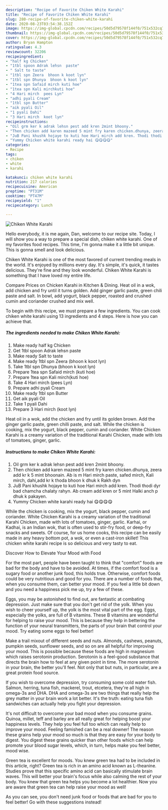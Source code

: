 ```yaml
---
description: "Recipe of Favorite Chiken White Karahi"
title: "Recipe of Favorite Chiken White Karahi"
slug: 280-recipe-of-favorite-chiken-white-karahi
date: 2020-08-23T03:54:38.152Z
image: https://img-global.cpcdn.com/recipes/50d5d79578f144f0/751x532cq70/chiken-white-karahi-recipe-main-photo.jpg
thumbnail: https://img-global.cpcdn.com/recipes/50d5d79578f144f0/751x532cq70/chiken-white-karahi-recipe-main-photo.jpg
cover: https://img-global.cpcdn.com/recipes/50d5d79578f144f0/751x532cq70/chiken-white-karahi-recipe-main-photo.jpg
author: Bryan Hampton
ratingvalue: 4.3
reviewcount: 32206
recipeingredient:
- "half kg Chicken"
- "1tbl spoon Adrak lehsn  paste"
- " Salt to taste"
- "1tbl spn Zeera  bhoon k koot lyn"
- "1tbl spn Dhunya  bhoon k koot lyn"
- "1tea spn Safaid mirch kuti hoe"
- "1tea spn Kali mirchkuti hoe"
- "4 Hari mirch  pees Lyn"
- "adhi pyali Cream"
- "1tbl spn Butter"
- "aik pyali Oil"
- "1 pyali Dahi"
- "3 Hari mirch  koot lyn"
recipeinstructions:
- "Oil grm ker k adrak lehsn pest add kren 2mint bhoony."
- "Then chicken add karen mazeed 5 mint fry karen chicken.dhunya, zeera add kr k 5 mint bhoonain. Ab is m Hari mirch paste, safed mirch, Kali mirch, dahi,add kr k thoda bhoon k dhuk k Rakh dyn"
- "JuB Pani khushk hojaye to kuti hoe Hari mirch add kren. Thodi thodi dyr bad chamcha chalaty rahyn. Ab cream add kren or 5 mint Halki anch p dhuk k pakayen."
- "Yummy Chicken white karahi ready hai 😋😋😋😋"
categories:
- Recipe
tags:
- chiken
- white
- karahi

katakunci: chiken white karahi 
nutrition: 217 calories
recipecuisine: American
preptime: "PT31M"
cooktime: "PT47M"
recipeyield: "1"
recipecategory: Lunch

---
```



![Chiken White Karahi](https://img-global.cpcdn.com/recipes/50d5d79578f144f0/751x532cq70/chiken-white-karahi-recipe-main-photo.jpg)

Hello everybody, it is me again, Dan, welcome to our recipe site. Today, I will show you a way to prepare a special dish, chiken white karahi. One of my favorites food recipes. This time, I'm gonna make it a little bit unique. This is gonna smell and look delicious.

Chiken White Karahi is one of the most favored of current trending meals in the world. It's enjoyed by millions every day. It's simple, it's quick, it tastes delicious. They're fine and they look wonderful. Chiken White Karahi is something that I have loved my entire life.

Compare Prices on Chicken Karahi in Kitchen &amp; Dining. Heat oil in a wok, add chicken and fry until it turns golden. Add ginger garlic paste, green chili paste and salt. In bowl, add yogurt, black pepper, roasted and crushed cumin and coriander crushed and mix well.


To begin with this recipe, we must prepare a few ingredients. You can cook chiken white karahi using 13 ingredients and 4 steps. Here is how you can achieve that.

<!--inarticleads1-->

##### The ingredients needed to make Chiken White Karahi:

1. Make ready half kg Chicken
1. Get 1tbl spoon Adrak lehsn  paste
1. Make ready  Salt to taste
1. Make ready 1tbl spn Zeera  (bhoon k koot lyn)
1. Take 1tbl spn Dhunya  (bhoon k koot lyn)
1. Prepare 1tea spn Safaid mirch (kuti hoe)
1. Prepare 1tea spn Kali mirch(kuti hoe)
1. Take 4 Hari mirch  (pees Lyn)
1. Prepare adhi pyali Cream
1. Make ready 1tbl spn Butter
1. Get aik pyali Oil
1. Take 1 pyali Dahi
1. Prepare 3 Hari mirch  (koot lyn)


Heat oil in a wok, add the chicken and fry until its golden brown. Add the ginger garlic paste, green chilli paste, and salt. While the chicken is cooking, mix the yogurt, black pepper, cumin and coriander. White Chicken Karahi is a creamy variation of the traditional Karahi Chicken, made with lots of tomatoes, ginger, garlic. 

<!--inarticleads2-->

##### Instructions to make Chiken White Karahi:

1. Oil grm ker k adrak lehsn pest add kren 2mint bhoony.
1. Then chicken add karen mazeed 5 mint fry karen chicken.dhunya, zeera add kr k 5 mint bhoonain. Ab is m Hari mirch paste, safed mirch, Kali mirch, dahi,add kr k thoda bhoon k dhuk k Rakh dyn
1. JuB Pani khushk hojaye to kuti hoe Hari mirch add kren. Thodi thodi dyr bad chamcha chalaty rahyn. Ab cream add kren or 5 mint Halki anch p dhuk k pakayen.
1. Yummy Chicken white karahi ready hai 😋😋😋😋


While the chicken is cooking, mix the yogurt, black pepper, cumin and coriander. White Chicken Karahi is a creamy variation of the traditional Karahi Chicken, made with lots of tomatoes, ginger, garlic. Karhai, or Kadhai, is an Indian wok, that is often used to stir-fry food, or deep-fry snacks and sweets. Of course, for us home cooks, this recipe can be easily made in any heavy bottom pot, a wok, or even a cast-iron skillet! This chicken white karahi recipe is so delicious and very tasty to eat. 

Discover How to Elevate Your Mood with Food


For the most part, people have been taught to think that "comfort" foods are bad for the body and have to be avoided. At times, if the comfort food is a sugary food or another junk food, this holds true. Otherwise, comfort foods could be very nutritious and good for you. There are a number of foods that, when you consume them, can better your mood. If you feel a little bit down and you need a happiness pick me up, try a few of these.

Eggs, you may be astonished to find out, are fantastic at combating depression. Just make sure that you don't get rid of the yolk. When you wish to cheer yourself up, the yolk is the most vital part of the egg. Eggs, especially the yolks, are full of B vitamins. These B vitamins are wonderful for helping to raise your mood. This is because they help in bettering the function of your neural transmitters, the parts of your brain that control your mood. Try eating some eggs to feel better!

Make a trail mixout of different seeds and nuts. Almonds, cashews, peanuts, pumpkin seeds, sunflower seeds, and so on are all helpful for improving your mood. This is possible because these foods are high in magnesium which raises serotonin production. Serotonin is a feel-good substance that directs the brain how to feel at any given point in time. The more serotonin in your brain, the better you'll feel. Not only that but nuts, in particular, are a great protein food source.

If you wish to overcome depression, try consuming some cold water fish. Salmon, herring, tuna fish, mackerel, trout, etcetera, they're all high in omega-3s and DHA. DHA and omega-3s are two things that really help the grey matter in your brain work a lot better. It's the truth: eating tuna fish sandwiches can actually help you fight your depression. 

It's not difficult to overcome your bad mood when you consume grains. Quinoa, millet, teff and barley are all really great for helping boost your happiness levels. They help you feel full too which can really help to improve your mood. Feeling famished can be a real downer! The reason these grains help your mood so much is that they are easy for your body to digest. You digest these grains quicker than other foods which can help promote your blood sugar levels, which, in turn, helps make you feel better, mood wise.

Green tea is excellent for moods. You knew green tea had to be included in this article, right? Green tea is rich in an amino acid known as L-theanine. Studies prove that this specific amino acid can basically stimulate brain waves. This will better your brain's focus while also calming the rest of your body. You knew that green tea helps you become a lot healthier. Now you are aware that green tea can help raise your mood as well!

As you can see, you don't need junk food or foods that are bad for you to feel better! Go  with  these suggestions  instead!

